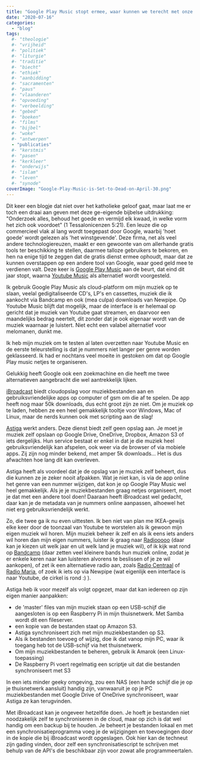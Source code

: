 ```yaml
---
title: "Google Play Music stopt ermee, waar kunnen we terecht met onze (al dan niet religieuze) muziek?"
date: "2020-07-16"
categories: 
  - "blog"
tags:
  #- "theologie"
  #- "vrijheid"
  #- "politiek"
  #- "liturgie"
  #- "traditie"
  #- "biecht"
  #- "ethiek"
  #- "aanbidding"
  #- "sacramenten"
  #- "paus"
  #- "vlaanderen"
  #- "opvoeding"
  #- "verbeelding"
  #- "gebed"
  #- "boeken"
  #- "films"
  #- "bijbel"
  #- "woke"
  #- "antwerpen"
  - "publicaties"
  #- "kerstmis"
  #- "pasen"
  #- "kerkleer"
  #- "onderwijs"
  #- "islam"
  #- "leven"
  #- "synode"
coverImage: "Google-Play-Music-is-Set-to-Dead-on-April-30.png"
---
```


Dit keer een blogje dat niet over het katholieke geloof gaat, maar laat me er toch een draai aan geven met deze ge-eigende bijbelse uitdrukking: "Onderzoek alles, behoud het goede en vermijd elk kwaad, in welke vorm het zich ook voordoet" (1 Tessalonicenzen 5:21). Een leuze die op commercieel vlak al lang wordt toegepast door Google, waarbij 'hoet goede' wordt gelezen als 'het winstgevende'. Deze firma, net als veel andere technologiereuzen, maakt er een gewoonte van om allerhande gratis tools ter beschikking te stellen, daarmee talloze gebruikers te bekoren, en hen na enige tijd te zeggen dat de gratis dienst ermee ophoudt, maar dat ze kunnen overstappen op een andere tool van Google, waar goed geld mee te verdienen valt. Deze keer is [Google Play Music](http://play.google.com/music) aan de beurt, dat eind dit jaar stopt, waarna [Youtube Music](https://music.youtube.com/) als alternatief wordt voorgesteld. 

Ik gebruik Google Play Music als cloud-platform om mijn muziek op te slaan, veelal gedigitaliseerde CD's, LP's en cassettes, muziek die ik aankocht via Bandcamp en ook (mea culpa) downloads van Newpipe. Op Youtube Music blijft dat mogelijk, maar de interface is er helemaal op gericht dat je muziek van Youtube gaat streamen, en daarvoor een maandelijks bedrag neertelt, dit zonder dat je ook eigenaar wordt van de muziek waarnaar je luistert. Niet echt een valabel alternatief voor melomanen, dunkt me. 

Ik heb mijn muziek om te testen al laten overzetten naar Youtube Music en de eerste teleurstelling is dat je nummers niet langer per genre worden geklasseerd. Ik had er nochtans veel moeite in gestoken om dat op Google Play music netjes te organiseren. 

Gelukkig heeft Google ook een zoekmachine en die heeft me twee alternatieven aangebracht die wel aantrekkelijk lijken.

[iBroadcast](https://www.ibroadcast.com/home/) biedt cloudopslag voor muziekbestanden aan en gebruiksvriendelijke apps op computer of gsm om die af te spelen. De app heeft nog maar 50k downloads, dus echt groot zijn ze niet. Om je muziek op te laden, hebben ze een heel gemakkelijk tooltje voor Windows, Mac of Linux, maar de nerds kunnen ook met scripting aan de slag!

[Astiga](https://asti.ga/) werkt anders. Deze dienst biedt zelf geen opslag aan. Je moet je muziek zelf opslaan op Google Drive, OneDrive, Dropbox, Amazon S3 of iets dergelijks. Hun service bestaat er enkel in dat je die muziek heel gebruiksvriendelijk kan afspelen, ook weer via de browser of via mobiele apps. Zij zijn nog minder bekend, met amper 5k downloads… Het is dus afwachten hoe lang dit kan overleven.

Astiga heeft als voordeel dat je de opslag van je muziek zelf beheert, dus die kunnen ze je zeker nooit afpakken. Wat je niet kan, is via de app online het genre van een nummer wijzigen, dat kon je op Google Play Music wel heel gemakkelijk. Als je je muziekbestanden graag netjes organiseert, moet je dat met een andere tool doen! Daaraan heeft iBroadcast wel gedacht, daar kan je de metadata van je nummers online aanpassen, alhoewel het niet erg gebruiksvriendelijk werkt. 

Zo, die twee ga ik nu even uittesten. Ik ben niet van plan me IKEA-gewijs elke keer door de toonzaal van Youtube te worstelen als ik gewoon mijn eigen muziek wil horen. Mijn muziek beheer ik zelf en als ik eens iets anders wil horen dan mijn eigen nummers, luister ik graag naar [Radiooooo](https://radiooooo.com/#) (daar kan je kiezen uit welk jaar en uit welk land je muziek wil), of ik kijk wat rond op [Bandcamp](https://bandcamp.com/) (daar zetten veel kleinere bands hun muziek online, zodat je er enkele keren naar kan luisteren alvorens te beslissen of je ze wil aankopen), of zet ik een alternatieve radio aan, zoals [Radio Centraal](https://onlineradiobox.com/be/centraal/) of [Radio Maria](http://radio.gelovenleren.net/), of zoek ik iets op via Newpipe (wat eigenlijk een interface is naar Youtube, de cirkel is rond :) ). 

Astiga heb ik voor mezelf als volgt opgezet, maar dat kan iedereen op zijn eigen manier aanpakken:

- de 'master' files van mijn muziek staan op een USB-schijf die aangesloten is op een Raspberry Pi in mijn thuisnetwerk. Met Samba wordt dit een fileserver. 
- een kopie van de bestanden staat op Amazon S3.
- Astiga synchroniseert zich met mijn muziekbestanden op S3.
- Als ik bestanden toevoeg of wijzig, doe ik dat vanop mijn PC, waar ik toegang heb tot de USB-schijf via het thuisnetwerk.
- Om mijn muziekbestanden te beheren, gebruik ik Amarok (een Linux-toepassing)
- De Raspberry Pi voert regelmatig een scriptje uit dat die bestanden synchroniseert met S3

In een iets minder geeky omgeving, zou een NAS (een harde schijf die je op je thuisnetwerk aansluit) handig zijn, vanwaaruit je op je PC muziekbestanden met Google Drive of OneDrive synchroniseert, waar Astiga ze kan terugvinden. 

Met iBroadcast kan je ongeveer hetzelfde doen. Je hoeft je bestanden niet noodzakelijk zelf te synchroniseren in de cloud, maar op zich is dat wel handig om een backup bij te houden. Je beheert je bestanden lokaal en met een synchronisatieprogramma voeg je de wijzigingen en toevoegingen door in de kopie die bij iBroadcast wordt opgeslagen. Ook hier kan de techneut zijn gading vinden, door zelf een synchronisatiescript te schrijven met behulp van de API's die beschikbaar zijn voor zowat alle programmeertalen.
